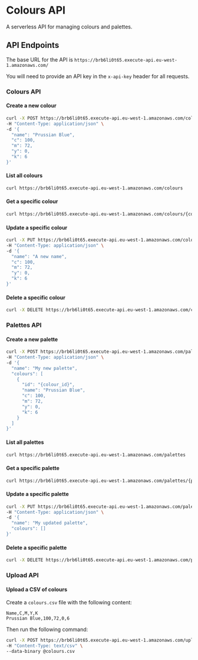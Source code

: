 # Colours API

A serverless API for managing colours and palettes.

## API Endpoints

The base URL for the API is `https://brb6li0t65.execute-api.eu-west-1.amazonaws.com/`

You will need to provide an API key in the `x-api-key` header for all requests.

### Colours API

#### Create a new colour

```bash
curl -X POST https://brb6li0t65.execute-api.eu-west-1.amazonaws.com/colours \
-H "Content-Type: application/json" \
-d '{
  "name": "Prussian Blue",
  "c": 100,
  "m": 72,
  "y": 0,
  "k": 6
}'
```

#### List all colours

```bash
curl https://brb6li0t65.execute-api.eu-west-1.amazonaws.com/colours
```

#### Get a specific colour

```bash
curl https://brb6li0t65.execute-api.eu-west-1.amazonaws.com/colours/{colour_id}
```

#### Update a specific colour

```bash
curl -X PUT https://brb6li0t65.execute-api.eu-west-1.amazonaws.com/colours/{colour_id} \
-H "Content-Type: application/json" \
-d '{
  "name": "A new name",
  "c": 100,
  "m": 72,
  "y": 0,
  "k": 6
}'
```

#### Delete a specific colour

```bash
curl -X DELETE https://brb6li0t65.execute-api.eu-west-1.amazonaws.com/colours/{colour_id}
```

### Palettes API

#### Create a new palette

```bash
curl -X POST https://brb6li0t65.execute-api.eu-west-1.amazonaws.com/palettes \
-H "Content-Type: application/json" \
-d '{
  "name": "My new palette",
  "colours": [
    {
      "id": "{colour_id}",
      "name": "Prussian Blue",
      "c": 100,
      "m": 72,
      "y": 0,
      "k": 6
    }
  ]
}'
```

#### List all palettes

```bash
curl https://brb6li0t65.execute-api.eu-west-1.amazonaws.com/palettes
```

#### Get a specific palette

```bash
curl https://brb6li0t65.execute-api.eu-west-1.amazonaws.com/palettes/{palette_id}
```

#### Update a specific palette

```bash
curl -X PUT https://brb6li0t65.execute-api.eu-west-1.amazonaws.com/palettes/{palette_id} \
-H "Content-Type: application/json" \
-d '{
  "name": "My updated palette",
  "colours": []
}'
```

#### Delete a specific palette

```bash
curl -X DELETE https://brb6li0t65.execute-api.eu-west-1.amazonaws.com/palettes/{palette_id}
```

### Upload API

#### Upload a CSV of colours

Create a `colours.csv` file with the following content:

```csv
Name,C,M,Y,K
Prussian Blue,100,72,0,6
```

Then run the following command:

```bash
curl -X POST https://brb6li0t65.execute-api.eu-west-1.amazonaws.com/upload \
-H "Content-Type: text/csv" \
--data-binary @colours.csv
```
